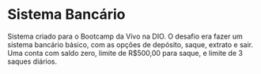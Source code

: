 # Sistema Bancário 

Sistema criado para o Bootcamp da Vivo na DIO.
O desafio era fazer um sistema bancário básico, 
com as opções de depósito, saque, extrato e sair.
Uma conta com saldo zero, limite de R$500,00 
para saque, e limite de 3 saques diários.
